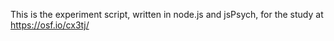 This is the experiment script, written in node.js and jsPsych, for the study at https://osf.io/cx3tj/
